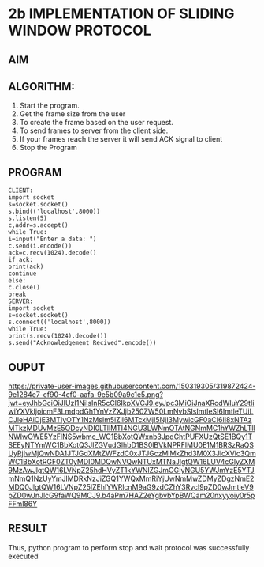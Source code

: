 # 2b IMPLEMENTATION OF SLIDING WINDOW PROTOCOL
## AIM
## ALGORITHM:
1. Start the program.
2. Get the frame size from the user
3. To create the frame based on the user request.
4. To send frames to server from the client side.
5. If your frames reach the server it will send ACK signal to client
6. Stop the Program
## PROGRAM
```
CLIENT:
import socket
s=socket.socket()
s.bind(('localhost',8000))
s.listen(5)
c,addr=s.accept()
while True:
i=input("Enter a data: ")
c.send(i.encode())
ack=c.recv(1024).decode()
if ack:
print(ack)
continue
else:
c.close()
break
SERVER:
import socket
s=socket.socket()
s.connect(('localhost',8000))
while True:
print(s.recv(1024).decode())
s.send("Acknowledgement Recived".encode())
```
## OUPUT
https://private-user-images.githubusercontent.com/150319305/319872424-9e1284e7-cf90-4cf0-aafa-9e5b09a9c1e5.png?jwt=eyJhbGciOiJIUzI1NiIsInR5cCI6IkpXVCJ9.eyJpc3MiOiJnaXRodWIuY29tIiwiYXVkIjoicmF3LmdpdGh1YnVzZXJjb250ZW50LmNvbSIsImtleSI6ImtleTUiLCJleHAiOjE3MTIyOTY1NzMsIm5iZiI6MTcxMjI5NjI3MywicGF0aCI6Ii8xNTAzMTkzMDUvMzE5ODcyNDI0LTllMTI4NGU3LWNmOTAtNGNmMC1hYWZhLTllNWIwOWE5YzFlNS5wbmc_WC1BbXotQWxnb3JpdGhtPUFXUzQtSE1BQy1TSEEyNTYmWC1BbXotQ3JlZGVudGlhbD1BS0lBVkNPRFlMU0E1M1BRSzRaQSUyRjIwMjQwNDA1JTJGdXMtZWFzdC0xJTJGczMlMkZhd3M0X3JlcXVlc3QmWC1BbXotRGF0ZT0yMDI0MDQwNVQwNTUxMTNaJlgtQW16LUV4cGlyZXM9MzAwJlgtQW16LVNpZ25hdHVyZT1kYWNlZGJmOGIyNGU5YWJmYzE5YTJmNmQ1NzUyYmJlMDRkNzJiZGQ1YWQxMmRiYjUwNmMwZDMyZDgzNmE2MDQ0JlgtQW16LVNpZ25lZEhlYWRlcnM9aG9zdCZhY3Rvcl9pZD0wJmtleV9pZD0wJnJlcG9faWQ9MCJ9.b4aPm7HAZ2eYgbvbYpBWQam20nxyyoiy0r5pFFml86Y
## RESULT
Thus, python program to perform stop and wait protocol was successfully executed
